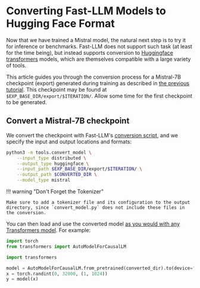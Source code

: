# Converting Fast-LLM Models to Hugging Face Format

Now that we have trained a Mistral model, the natural next step is to try it for inference or benchmarks.
Fast-LLM does not support such task (at least for the time being),
but instead supports conversion to [Huggingface transformers](https://github.com/huggingface/transformers) models,
which are themselves compatible with a large variety of tools.

This article guides you through the conversion process for a Mistral-7B checkpoint (export)
generated during training as described in [the previous tutorial](launch_training.md).
This checkpoint may be found at `$EXP_BASE_DIR/export/$ITERATION/`.
Allow some time for the first checkpoint to be generated.


## Convert a Mistral-7B checkpoint

We convert the checkpoint with Fast-LLM's
[conversion script](https://github.com/ServiceNow/Fast-LLM/blob/main/tools/convert_model.py),
and we specify the input and output locations and formats:

```bash
python3 -m tools.convert_model \
    --input_type distributed \
    --output_type huggingface \
    --input_path $EXP_BASE_DIR/export/$ITERATION/ \
    --output_path $CONVERTED_DIR \
    --model_type mistral
```

<!--- TODO: What Tokenizer? --->

!!! warning "Don't Forget the Tokenizer"

    Make sure to add a tokenizer file and its configuration to the output directory, since `convert_model.py` does not include these files in the conversion.


<!--- TODO: What Tokenizer? --->

You can then load and use the converted model
[as you would with any Transformers model](https://huggingface.co/docs/transformers/index).
For example:
```python
import torch
from transformers import AutoModelForCausalLM

import transformers

model = AutoModelForCausalLM.from_pretrained(converted_dir).to(device="cuda")
x = torch.randint(0, 32000, (1, 1024))
y = model(x)
```

